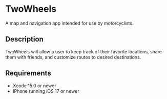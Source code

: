 # TwoWheels

A map and navigation app intended for use by motorcyclists.


## Description

TwoWheels will allow a user to keep track of their favorite locations, share them with friends, and customize routes to desired destinations.


## Requirements

- Xcode 15.0 or newer
- iPhone running iOS 17 or newer

